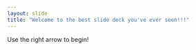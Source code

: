 ```yaml
---
layout: slide
title: "Welcome to the best slide deck you've ever seen!!!"
---
```


Use the right arrow to begin!
